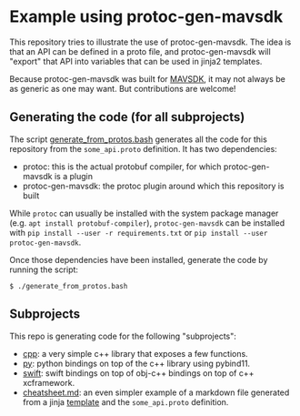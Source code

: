 # Example using protoc-gen-mavsdk

This repository tries to illustrate the use of protoc-gen-mavsdk. The
idea is that an API can be defined in a proto file, and protoc-gen-mavsdk
will "export" that API into variables that can be used in jinja2 templates.

Because protoc-gen-mavsdk was built for
[MAVSDK](https://github.com/mavlink/mavsdk), it may not always be as
generic as one may want. But contributions are welcome!

## Generating the code (for all subprojects)

The script [generate_from_protos.bash](generate_from_protos.bash)
generates all the code for this repository from the `some_api.proto`
definition. It has two dependencies:

* protoc: this is the actual protobuf compiler, for which protoc-gen-mavsdk
is a plugin
* protoc-gen-mavsdk: the protoc plugin around which this repository
is built

While `protoc` can usually be installed with the system package manager
(e.g. `apt install protobuf-compiler`), `protoc-gen-mavsdk` can be
installed with `pip install --user -r requirements.txt` or
`pip install --user protoc-gen-mavsdk`.

Once those dependencies have been installed, generate the code by running
the script:

```
$ ./generate_from_protos.bash
```

## Subprojects

This repo is generating code for the following "subprojects":

* [cpp](cpp): a very simple c++ library that exposes a few functions.
* [py](py): python bindings on top of the c++ library using pybind11.
* [swift](swift): swift bindings on top of obj-c++ bindings on top of
c++ xcframework.
* [cheatsheet.md](cheatsheet.md): an even simpler example of a markdown
file generated from a jinja [template](cheatsheet.md.j2) and the
`some_api.proto` definition.

